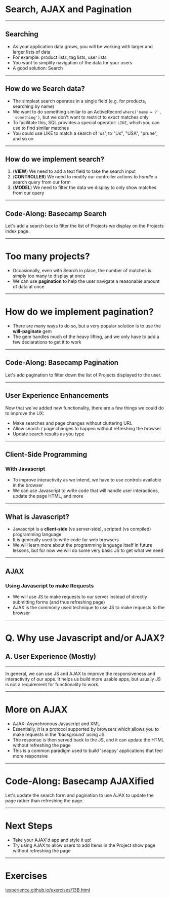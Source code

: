 # Search, AJAX and Pagination

---

## Searching

* As your application data grows, you will be working with larger and larger lists of data
* For example: product lists, tag lists, user lists
* You want to simplify navigation of the data for your users
* A good solution: Search

---

## How do we Search data?

* The simplest search operates in a single field (e.g. for products, searching by name)
* We want to do something similar to an ActiveRecord ```where('name = ?', 'something')```, but we don't want to restrict to *exact* matches only
* To facilitate this, SQL provides a special operator: ```LIKE```, which you can use to find similar matches
* You could use LIKE to match a search of 'us', to "Us", "USA", "prune", and so on

---

## How do we implement search?

1. (__VIEW__) We need to add a text field to take the search input
2. (__CONTROLLER__) We need to modify our controller actions to *handle* a search query from our form
3. (__MODEL__) We need to filter the data we display to only show matches from our query

---

## Code-Along: Basecamp Search

Let's add a search box to filter the list of Projects we display on the Projects index page.

---

# Too many projects?

* Occasionally, even with Search in place, the number of matches is simply too many to display at once
* We can use __pagination__ to help the user navigate a reasonable amount of data at once

---

# How do we implement pagination?

* There are many ways to do so, but a very popular solution is to use the __will-paginate__ gem
* The gem handles much of the heavy lifting, and we only have to add a few declarations to get it to work

---

## Code-Along: Basecamp Pagination

Let's add pagination to filter down the list of Projects displayed to the user.

---

## User Experience Enhancements

Now that we've added new functionality, there are a few things we could do to improve the UX:

* Make searches and page changes without cluttering URL
* Allow search / page changes to happen without refreshing the browser
* Update search results as you type

---
## Client-Side Programming
### With Javascript

* To improve interactivity as we intend, we have to use controls available in the browser
* We can use Javascript to write code that will handle user interactions, update the page HTML, and more

---
## What is Javascript?

* Javascript is a __client-side__ (vs server-side), scripted (vs compiled) programming language
* It is generally used to write code for web browsers
* We will learn more about the programming language itself in future lessons, but for now we will do some very basic JS to get what we need

---
## AJAX
### Using Javascript to make Requests

* We will use JS to make requests to our server instead of directly submitting forms (and thus refreshing page)
* AJAX is the commonly used technique to use JS to make requests to the browser

---

# Q. Why use Javascript and/or AJAX?

## A. User Experience (Mostly)

---

In general, we can use JS and AJAX to improve the responsiveness and interactivity of our apps. It helps us build more usable apps, but usually JS is not a requirement for functionality to work.

---

# More on AJAX

* AJAX: Asynchronous Javascript and XML
* Essentially, it is a protocol supported by browsers which allows you to make requests in the 'background' using JS
* The response is then served back to the JS, and it can update the HTML without refreshing the page
* This is a common paradigm used to build 'snappy' applications that feel more responsive

---

# Code-Along: Basecamp AJAXified

Let's update the search form and pagination to use AJAX to update the page rather than refreshing the page.

---

# Next Steps

* Take your AJAX'd app and style it up!
* Try using AJAX to allow users to add Items in the Project show page without refreshing the page

---

# Exercises

[iexperience.github.io/exercises/13B.html](http://iexperience.github.io/exercises/13B.html)
